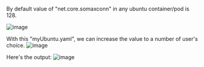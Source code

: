 By default value of "net.core.somaxconn" in any ubuntu container/pod is 128.

![image](https://user-images.githubusercontent.com/10485246/115953446-322c8800-a509-11eb-8d20-97711d30b356.png)


With this "myUbuntu.yaml", we can increase the value to a number of user's choice.
![image](https://user-images.githubusercontent.com/10485246/115953468-5b4d1880-a509-11eb-851a-624baedf7a86.png)

Here's the output:
![image](https://user-images.githubusercontent.com/10485246/115953477-67d17100-a509-11eb-9725-f4f5577aae64.png)
